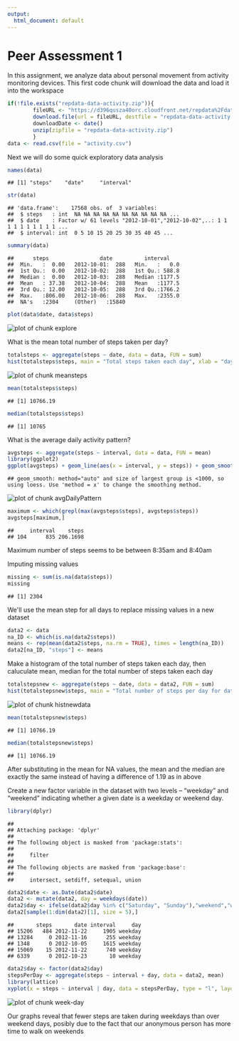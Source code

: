 ```yaml
---
output:
  html_document: default
---
```

Peer Assessment 1
==================

In this assignment, we analyze data about personal movement from activity monitoring devices. This first code chunk will download the data and load it into the workspace

```r
if(!file.exists("repdata-data-activity.zip")){
        fileURL <- "https://d396qusza40orc.cloudfront.net/repdata%2Fdata%2Factivity.zip"
        download.file(url = fileURL, destfile = "repdata-data-activity.zip", method = "curl")
        downloadDate <- date()
        unzip(zipfile = "repdata-data-activity.zip")
        }
data <- read.csv(file = "activity.csv")
```

Next we will do some quick exploratory data analysis

```r
names(data)
```

```
## [1] "steps"    "date"     "interval"
```

```r
str(data)
```

```
## 'data.frame':	17568 obs. of  3 variables:
##  $ steps   : int  NA NA NA NA NA NA NA NA NA NA ...
##  $ date    : Factor w/ 61 levels "2012-10-01","2012-10-02",..: 1 1 1 1 1 1 1 1 1 1 ...
##  $ interval: int  0 5 10 15 20 25 30 35 40 45 ...
```

```r
summary(data)
```

```
##      steps                date          interval     
##  Min.   :  0.00   2012-10-01:  288   Min.   :   0.0  
##  1st Qu.:  0.00   2012-10-02:  288   1st Qu.: 588.8  
##  Median :  0.00   2012-10-03:  288   Median :1177.5  
##  Mean   : 37.38   2012-10-04:  288   Mean   :1177.5  
##  3rd Qu.: 12.00   2012-10-05:  288   3rd Qu.:1766.2  
##  Max.   :806.00   2012-10-06:  288   Max.   :2355.0  
##  NA's   :2304     (Other)   :15840
```

```r
plot(data$date, data$steps)
```

![plot of chunk explore](figure/explore-1.png) 

What is the mean total number of steps taken per day?

```r
totalsteps <- aggregate(steps ~ date, data = data, FUN = sum)
hist(totalsteps$steps, main = "Total steps taken each day", xlab = "day", col = "turquoise")
```

![plot of chunk meansteps](figure/meansteps-1.png) 

```r
mean(totalsteps$steps)
```

```
## [1] 10766.19
```

```r
median(totalsteps$steps)
```

```
## [1] 10765
```

What is the average daily activity pattern?

```r
avgsteps <- aggregate(steps ~ interval, data = data, FUN = mean)
library(ggplot2)
ggplot(avgsteps) + geom_line(aes(x = interval, y = steps)) + geom_smooth(aes(x=interval,y=steps)) + ggtitle(label = "Average number of steps over all days")
```

```
## geom_smooth: method="auto" and size of largest group is <1000, so using loess. Use 'method = x' to change the smoothing method.
```

![plot of chunk avgDailyPattern](figure/avgDailyPattern-1.png) 

```r
maximum <- which(grepl(max(avgsteps$steps), avgsteps$steps))
avgsteps[maximum,]
```

```
##     interval    steps
## 104      835 206.1698
```
Maximum number of steps seems to be between 8:35am and 8:40am

Imputing missing values

```r
missing <- sum(is.na(data$steps))
missing
```

```
## [1] 2304
```

We'll use the mean step for all days to replace missing values in a new dataset

```r
data2 <- data
na_ID <- which(is.na(data2$steps))
means <- rep(mean(data2$steps, na.rm = TRUE), times = length(na_ID))
data2[na_ID, "steps"] <- means
```

Make a histogram of the total number of steps taken each day, then caluculate mean, median for the total number of steps taken each day

```r
totalstepsnew <- aggregate(steps ~ date, data = data2, FUN = sum)
hist(totalstepsnew$steps, main = "Total number of steps per day for data with no NA", col = "plum")
```

![plot of chunk histnewdata](figure/histnewdata-1.png) 

```r
mean(totalstepsnew$steps)
```

```
## [1] 10766.19
```

```r
median(totalstepsnew$steps)
```

```
## [1] 10766.19
```
After substituting in the mean for NA values, the mean and the median are exactly the same instead of having a difference of 1.19 as in above

Create a new factor variable in the dataset with two levels – “weekday” and “weekend” indicating whether a given date is a weekday or weekend day.

```r
library(dplyr)
```

```
## 
## Attaching package: 'dplyr'
## 
## The following object is masked from 'package:stats':
## 
##     filter
## 
## The following objects are masked from 'package:base':
## 
##     intersect, setdiff, setequal, union
```

```r
data2$date <- as.Date(data2$date)
data2 <- mutate(data2, day = weekdays(date)) 
data2$day <- ifelse(data2$day %in% c("Saturday", "Sunday"),"weekend","weekday")
data2[sample(1:dim(data2)[1], size = 5),]
```

```
##       steps       date interval     day
## 15206   484 2012-11-22     1905 weekday
## 13284     0 2012-11-16      255 weekday
## 1348      0 2012-10-05     1615 weekday
## 15069    15 2012-11-22      740 weekday
## 6339      0 2012-10-23       10 weekday
```

```r
data2$day <- factor(data2$day)
stepsPerDay <- aggregate(steps ~ interval + day, data = data2, mean)
library(lattice)
xyplot(x = steps ~ interval | day, data = stepsPerDay, type = "l", layout = c(1,2), ylab = "Number of steps", xlab = "Interval")
```

![plot of chunk week-day](figure/week-day-1.png) 

Our graphs reveal that fewer steps are taken during weekdays than over weekend days, posibly due to the fact that our anonymous person has more time to walk on weekends
